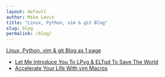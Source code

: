 ```yaml
---
layout: default
author: Mike Levin
title: "Linux, Python, vim & git Blog"
slug: blog
permalink: /blog/
---
```


[Linux, Python, vim & git Blog as 1 page](/journal/)



- [Let Me Introduce You To LPvg & ELTgd To Save The World](/blog/let-me-introduce-you-to-lpvg-eltgd-to-save-the-world/)
- [Accelerate Your Life With vim Macros](/blog/accelerate-your-life-with-vim-macros/)